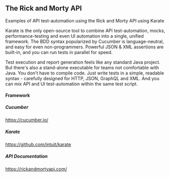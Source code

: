 ## The Rick and Morty API
Examples of API test-automation using the Rick and Morty API using Karate

Karate is the only open-source tool to combine API test-automation, mocks, performance-testing and even UI automation into a single, unified framework. The BDD syntax popularized by Cucumber is language-neutral, and easy for even non-programmers. Powerful JSON & XML assertions are built-in, and you can run tests in parallel for speed.

Test execution and report generation feels like any standard Java project. But there's also a stand-alone executable for teams not comfortable with Java. You don't have to compile code. Just write tests in a simple, readable syntax - carefully designed for HTTP, JSON, GraphQL and XML. And you can mix API and UI test-automation within the same test script.



#### Framework
##### Cucumber
https://cucumber.io/
##### Karate
https://github.com/intuit/karate

##### API Documentation
https://rickandmortyapi.com/